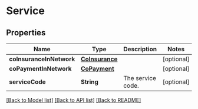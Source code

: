 # Service

## Properties
Name | Type | Description | Notes
------------ | ------------- | ------------- | -------------
**coInsuranceInNetwork** | [**CoInsurance**](CoInsurance.md) |  | [optional] 
**coPaymentInNetwork** | [**CoPayment**](CoPayment.md) |  | [optional] 
**serviceCode** | **String** | The service code. | [optional] 

[[Back to Model list]](../README.md#documentation-for-models) [[Back to API list]](../README.md#documentation-for-api-endpoints) [[Back to README]](../README.md)


